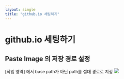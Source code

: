 ```yaml
---
layout: single
title: "github.io 세팅하기"
---
```


# github.io 세팅하기

## Paste Image 의 저장 경로 설정
[작업 영역] 에서
base path가 아닌 path를 절대 경로로 지정
![](../assets/images/2022-04-26-15-35-51.png)